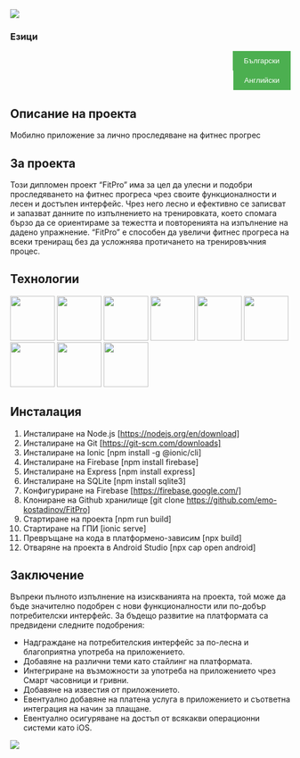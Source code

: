 <img src="https://capsule-render.vercel.app/api?type=waving&height=260&color=gradient&text=FitPro&fontSize=80&animation=fadeIn" />

### Езици

<div style="text-align: right;">
  <a href="/BG/README.md">
    <button style="background-color: #4CAF50; border: none; color: white; padding: 10px 20px; text-align: center; text-decoration: none; display: inline-block; cursor: pointer;">
      Български
    </button>
  </a>
</div>

<div style="text-align: right;">
  <a href="/README.md">
    <button style="background-color: #4CAF50; border: none; color: white; padding: 10px 20px; text-align: center; text-decoration: none; display: inline-block; cursor: pointer;">
      Английски
    </button>
  </a>
</div>

## Описание на проекта
Мобилно приложение за лично проследяване на фитнес прогрес

## За проекта
Този дипломен проект “FitPro” има за цел да улесни и подобри проследяването на фитнес прогреса чрез своите функционалности и лесен и достъпен интерфейс. Чрез него лесно и ефективно се записват и запазват данните по изпълнението на тренировката, което спомага бързо да се ориентираме за тежестта  и повторенията на изпълнение на дадено упражнение. “FitPro” е способен да увеличи фитнес прогреса на всеки трениращ без да усложнява протичането на тренировъчния процес.

## Технологии
<img src="https://cdn.jsdelivr.net/gh/devicons/devicon@latest/icons/vscode/vscode-original.svg" width="80" height="80"/> <img src="https://cdn.jsdelivr.net/gh/devicons/devicon@latest/icons/androidstudio/androidstudio-original.svg" width="80" height="80"/> <img src="https://cdn.jsdelivr.net/gh/devicons/devicon@latest/icons/nodejs/nodejs-original-wordmark.svg" width="80" height="80"/> 
            <img src="https://cdn.jsdelivr.net/gh/devicons/devicon@latest/icons/express/express-original.svg" width="80" height="80"/> 
            <img src="https://cdn.jsdelivr.net/gh/devicons/devicon@latest/icons/sqlite/sqlite-original.svg" width="80" height="80"/> 
            <img src="https://cdn.jsdelivr.net/gh/devicons/devicon@latest/icons/react/react-original.svg" width="80" height="80"/>
            <img src="https://cdn.jsdelivr.net/gh/devicons/devicon@latest/icons/ionic/ionic-original.svg" width="80" height="80"/>
            <img src="https://cdn.jsdelivr.net/gh/devicons/devicon@latest/icons/git/git-original-wordmark.svg" width="80" height="80"/>
            <img src="https://cdn.jsdelivr.net/gh/devicons/devicon@latest/icons/firebase/firebase-original-wordmark.svg" width="80" height="80"/>

## Инсталация

1. Инсталиране на Node.js [https://nodejs.org/en/download]
2. Инсталиране на Git [https://git-scm.com/downloads]
3. Инсталиране на Ionic [npm install -g @ionic/cli]
4. Инсталиране на Firebase [npm install firebase]
5. Инсталиране на Express [npm install express]
6. Инсталиране на SQLite [npm install sqlite3]
7. Конфигуриране на Firebase [https://firebase.google.com/]
8. Клониране на Github хранилище [git clone https://github.com/emo-kostadinov/FitPro]
9. Стартиране на проекта [npm run build]
10. Стартиране на ГПИ [ionic serve]
11. Превръщане на кода в платформено-зависим [npx build]
12. Отваряне на проекта в Android Studio [npx cap open android]

## Заключение

Въпреки пълното изпълнение на изискванията на проекта, той може да бъде значително подобрен с нови функционалности или по-добър потребителски интерфейс. За бъдещо развитие на платформата са предвидени следните подобрения:

 - Надграждане на потребителския интерфейс за по-лесна и благоприятна употреба на приложението.
 - Добавяне на различни теми като стайлинг на платформата.
 - Интегриране на възможности за употреба на приложението чрез Смарт часовници и гривни.
 - Добавяне на известия от приложението.
 - Евентуално добавяне на платена услуга в приложението и съответна интеграция на начин за плащане.
 - Евентуално осигуряване на достъп от всякакви операционни системи като iOS.
    
<img src="https://capsule-render.vercel.app/api?type=waving&height=140&color=gradient&section=footer" />
